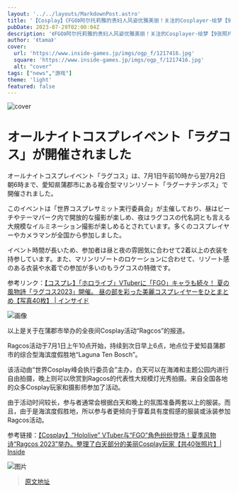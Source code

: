 ```yaml
---
layout: '../../layouts/MarkdownPost.astro'
title: '【Cosplay】《FGO》阿尔托莉雅的贵妇人风姿优雅美丽！关注的Cosplayer·绘梦【9张照片】'
pubDate: 2023-07-29T02:00:04Z
description: '《FGO》阿尔托莉雅的贵妇人风姿优雅美丽！关注的Cosplayer·绘梦【9张照片】'
author: '《tama》'
cover:
  url: 'https://www.inside-games.jp/imgs/ogp_f/1217416.jpg'
  square: 'https://www.inside-games.jp/imgs/ogp_f/1217416.jpg'
  alt: "cover"
tags: ["news","游戏"]
theme: 'light'
featured: false
---
```


![cover](https://www.inside-games.jp/imgs/ogp_f/1217416.jpg)

# オールナイトコスプレイベント「ラグコス」が開催されました

オールナイトコスプレイベント「ラグコス」は、7月1日午前10時から翌7月2日朝6時まで、愛知県蒲郡市にある複合型マリンリゾート「ラグーナテンボス」で開催されました。

このイベントは「世界コスプレサミット実行委員会」が主催しており、昼はビーチやテーマパーク内で開放的な撮影が楽しめ、夜はラグコスの代名詞とも言える大規模なイルミネーション撮影が楽しめるとされています。多くのコスプレイヤーやカメラマンが全国から参加しました。

イベント時間が長いため、参加者は昼と夜の雰囲気に合わせて2着以上の衣装を持参しています。また、マリンリゾートのロケーションに合わせて、リゾート感のある衣装や水着での参加が多いのもラグコスの特徴です。

参考リンク：[【コスプレ】「ホロライブ」VTuberに「FGO」キャラも続々！ 夏の風物詩「ラグコス2023」開催。 昼の部を彩った美麗コスプレイヤーをひとまとめ【写真40枚】 | インサイド](https://www.inside-games.jp/article/2023/07/08/147083.html)

![画像](https://www.inside-games.jp/imgs/card_l/1213407.jpg)

以上是关于在蒲郡市举办的全夜间Cosplay活动“Ragcos”的报道。

Ragcos活动于7月1日上午10点开始，持续到次日早上6点，地点位于爱知县蒲郡市的综合型海滨度假胜地“Laguna Ten Bosch”。

该活动由“世界Cosplay峰会执行委员会”主办，白天可以在海滩和主题公园内进行自由拍摄，晚上则可以欣赏到Ragcos的代表性大规模灯光秀拍摄。来自全国各地的众多Cosplay玩家和摄影师参加了活动。

由于活动时间较长，参与者通常会根据白天和晚上的氛围准备两套以上的服装。而且，由于是海滨度假胜地，所以参与者更倾向于穿着具有度假感的服装或泳装参加Ragcos活动。

参考链接：[【Cosplay】“Hololive” VTuber与“FGO”角色纷纷登场！夏季风物诗“Ragcos 2023”举办。整理了白天部分的美丽Cosplay玩家【共40张照片】| Inside](https://www.inside-games.jp/article/2023/07/08/147083.html)

![图片](https://www.inside-games.jp/imgs/card_l/1213407.jpg)

>[原文地址](https://www.inside-games.jp/article/2023/07/29/147495.html)  